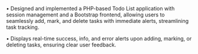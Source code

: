 • Designed and implemented a PHP-based Todo List application with session management and a Bootstrap frontend,
allowing users to seamlessly add, mark, and delete tasks with immediate alerts, streamlining task tracking.

• Displays real-time success, info, and error alerts upon adding, marking, or deleting tasks, ensuring clear user
feedback.



